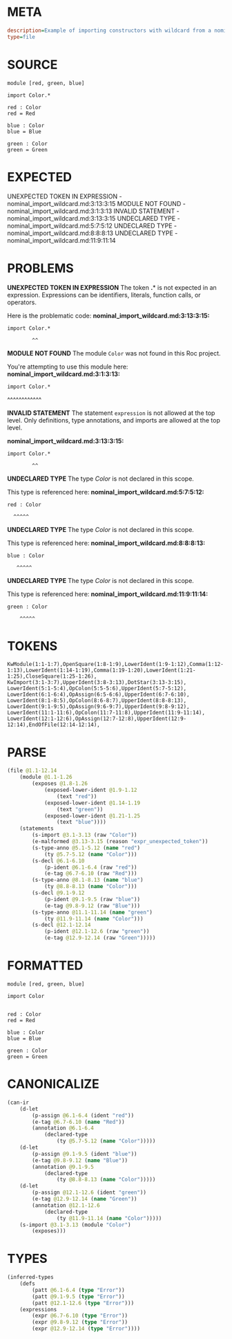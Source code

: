# META
~~~ini
description=Example of importing constructors with wildcard from a nominal tag union
type=file
~~~
# SOURCE
~~~roc
module [red, green, blue]

import Color.*

red : Color
red = Red

blue : Color
blue = Blue

green : Color
green = Green
~~~
# EXPECTED
UNEXPECTED TOKEN IN EXPRESSION - nominal_import_wildcard.md:3:13:3:15
MODULE NOT FOUND - nominal_import_wildcard.md:3:1:3:13
INVALID STATEMENT - nominal_import_wildcard.md:3:13:3:15
UNDECLARED TYPE - nominal_import_wildcard.md:5:7:5:12
UNDECLARED TYPE - nominal_import_wildcard.md:8:8:8:13
UNDECLARED TYPE - nominal_import_wildcard.md:11:9:11:14
# PROBLEMS
**UNEXPECTED TOKEN IN EXPRESSION**
The token **.*** is not expected in an expression.
Expressions can be identifiers, literals, function calls, or operators.

Here is the problematic code:
**nominal_import_wildcard.md:3:13:3:15:**
```roc
import Color.*
```
            ^^


**MODULE NOT FOUND**
The module `Color` was not found in this Roc project.

You're attempting to use this module here:
**nominal_import_wildcard.md:3:1:3:13:**
```roc
import Color.*
```
^^^^^^^^^^^^


**INVALID STATEMENT**
The statement `expression` is not allowed at the top level.
Only definitions, type annotations, and imports are allowed at the top level.

**nominal_import_wildcard.md:3:13:3:15:**
```roc
import Color.*
```
            ^^


**UNDECLARED TYPE**
The type _Color_ is not declared in this scope.

This type is referenced here:
**nominal_import_wildcard.md:5:7:5:12:**
```roc
red : Color
```
      ^^^^^


**UNDECLARED TYPE**
The type _Color_ is not declared in this scope.

This type is referenced here:
**nominal_import_wildcard.md:8:8:8:13:**
```roc
blue : Color
```
       ^^^^^


**UNDECLARED TYPE**
The type _Color_ is not declared in this scope.

This type is referenced here:
**nominal_import_wildcard.md:11:9:11:14:**
```roc
green : Color
```
        ^^^^^


# TOKENS
~~~zig
KwModule(1:1-1:7),OpenSquare(1:8-1:9),LowerIdent(1:9-1:12),Comma(1:12-1:13),LowerIdent(1:14-1:19),Comma(1:19-1:20),LowerIdent(1:21-1:25),CloseSquare(1:25-1:26),
KwImport(3:1-3:7),UpperIdent(3:8-3:13),DotStar(3:13-3:15),
LowerIdent(5:1-5:4),OpColon(5:5-5:6),UpperIdent(5:7-5:12),
LowerIdent(6:1-6:4),OpAssign(6:5-6:6),UpperIdent(6:7-6:10),
LowerIdent(8:1-8:5),OpColon(8:6-8:7),UpperIdent(8:8-8:13),
LowerIdent(9:1-9:5),OpAssign(9:6-9:7),UpperIdent(9:8-9:12),
LowerIdent(11:1-11:6),OpColon(11:7-11:8),UpperIdent(11:9-11:14),
LowerIdent(12:1-12:6),OpAssign(12:7-12:8),UpperIdent(12:9-12:14),EndOfFile(12:14-12:14),
~~~
# PARSE
~~~clojure
(file @1.1-12.14
	(module @1.1-1.26
		(exposes @1.8-1.26
			(exposed-lower-ident @1.9-1.12
				(text "red"))
			(exposed-lower-ident @1.14-1.19
				(text "green"))
			(exposed-lower-ident @1.21-1.25
				(text "blue"))))
	(statements
		(s-import @3.1-3.13 (raw "Color"))
		(e-malformed @3.13-3.15 (reason "expr_unexpected_token"))
		(s-type-anno @5.1-5.12 (name "red")
			(ty @5.7-5.12 (name "Color")))
		(s-decl @6.1-6.10
			(p-ident @6.1-6.4 (raw "red"))
			(e-tag @6.7-6.10 (raw "Red")))
		(s-type-anno @8.1-8.13 (name "blue")
			(ty @8.8-8.13 (name "Color")))
		(s-decl @9.1-9.12
			(p-ident @9.1-9.5 (raw "blue"))
			(e-tag @9.8-9.12 (raw "Blue")))
		(s-type-anno @11.1-11.14 (name "green")
			(ty @11.9-11.14 (name "Color")))
		(s-decl @12.1-12.14
			(p-ident @12.1-12.6 (raw "green"))
			(e-tag @12.9-12.14 (raw "Green")))))
~~~
# FORMATTED
~~~roc
module [red, green, blue]

import Color


red : Color
red = Red

blue : Color
blue = Blue

green : Color
green = Green
~~~
# CANONICALIZE
~~~clojure
(can-ir
	(d-let
		(p-assign @6.1-6.4 (ident "red"))
		(e-tag @6.7-6.10 (name "Red"))
		(annotation @6.1-6.4
			(declared-type
				(ty @5.7-5.12 (name "Color")))))
	(d-let
		(p-assign @9.1-9.5 (ident "blue"))
		(e-tag @9.8-9.12 (name "Blue"))
		(annotation @9.1-9.5
			(declared-type
				(ty @8.8-8.13 (name "Color")))))
	(d-let
		(p-assign @12.1-12.6 (ident "green"))
		(e-tag @12.9-12.14 (name "Green"))
		(annotation @12.1-12.6
			(declared-type
				(ty @11.9-11.14 (name "Color")))))
	(s-import @3.1-3.13 (module "Color")
		(exposes)))
~~~
# TYPES
~~~clojure
(inferred-types
	(defs
		(patt @6.1-6.4 (type "Error"))
		(patt @9.1-9.5 (type "Error"))
		(patt @12.1-12.6 (type "Error")))
	(expressions
		(expr @6.7-6.10 (type "Error"))
		(expr @9.8-9.12 (type "Error"))
		(expr @12.9-12.14 (type "Error"))))
~~~
